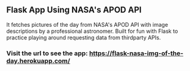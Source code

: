 ## Flask App Using NASA's APOD API

It fetches pictures of the day from NASA's APOD API with image descriptions by a professional astronomer. Built for fun with Flask to practice playing around requesting data from thirdparty APIs.

### Visit the url to see the app: https://flask-nasa-img-of-the-day.herokuapp.com/